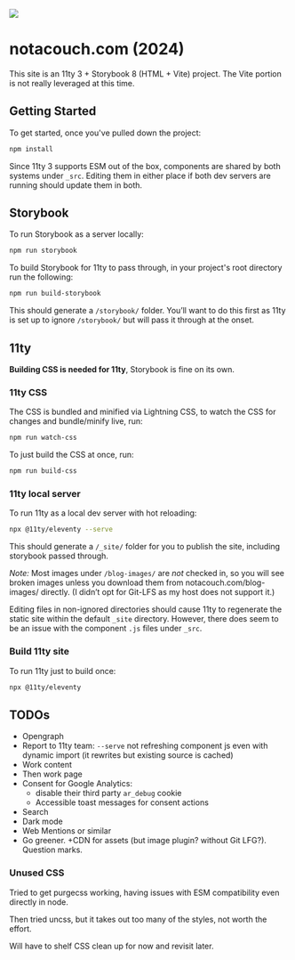 <a href="https://github.com/storybooks/storybook" target="_blank"><img src="https://raw.githubusercontent.com/storybooks/brand/master/badge/badge-storybook.svg"></a>

# notacouch.com (2024)

This site is an 11ty 3 + Storybook 8 (HTML + Vite) project. The Vite portion is not really leveraged at this time.

## Getting Started

To get started, once you've pulled down the project:

```bash
npm install
```

Since 11ty 3 supports ESM out of the box, components are shared by both systems under `_src`. Editing them in either place if both dev servers are running should update them in both.

## Storybook

To run Storybook as a server locally:

```bash
npm run storybook
```

To build Storybook for 11ty to pass through, in your project's root directory run the following:

```bash
npm run build-storybook
```

This should generate a `/storybook/` folder. You&rsquo;ll want to do this first as 11ty is set up to ignore `/storybook/` but will pass it through at the onset.

## 11ty

**Building CSS is needed for 11ty**, Storybook is fine on its own.

### 11ty CSS

The CSS is bundled and minified via Lightning CSS, to watch the CSS for changes and bundle/minify live, run:

```bash
npm run watch-css
```

To just build the CSS at once, run:

```bash
npm run build-css
```

### 11ty local server

To run 11ty as a local dev server with hot reloading:

```bash
npx @11ty/eleventy --serve
```

This should generate a `/_site/` folder for you to publish the site, including storybook passed through.

_Note:_ Most images under `/blog-images/` are _not_ checked in, so you will see broken images unless you download them from notacouch.com/blog-images/ directly. (I didn&rsquo;t opt for Git-LFS as my host does not support it.)

Editing files in non-ignored directories should cause 11ty to regenerate the static site within the default `_site` directory. However, there does seem to be an issue with the component `.js` files under `_src`.

### Build 11ty site

To run 11ty just to build once:

```bash
npx @11ty/eleventy
```

## TODOs

- Opengraph
- Report to 11ty team: `--serve` not refreshing component js even with dynamic import (it rewrites but existing source is cached)
- Work content
- Then work page
- Consent for Google Analytics:
  - disable their third party `ar_debug` cookie
  - Accessible toast messages for consent actions
- Search
- Dark mode
- Web Mentions or similar
- Go greener. +CDN for assets (but image plugin? without Git LFG?). Question marks.

### Unused CSS

Tried to get purgecss working, having issues with ESM compatibility even directly in node.

Then tried uncss, but it takes out too many of the styles, not worth the effort.

Will have to shelf CSS clean up for now and revisit later.
